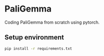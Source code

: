 # PaliGemma

Coding PaliGemma from scratch using pytorch.

## Setup environment
```bash
pip install -r requirements.txt
```

